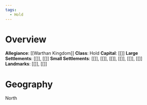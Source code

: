 ```yaml
---
tags:
  - Hold
---
```

# Overview
**Allegiance**: [[Warthan Kingdom]]
**Class**: Hold
**Capital**: [[]]
**Large Settlements**: [[]], [[]]
**Small Settlements**: [[]], [[]], [[]], [[]], [[]], [[]]
**Landmarks**: [[]], [[]]

# Geography
North